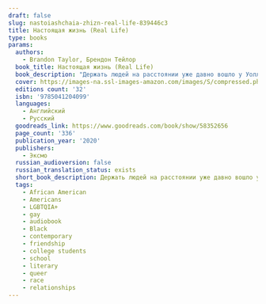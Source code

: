 ```yaml
---
draft: false
slug: nastoiashchaia-zhizn-real-life-839446c3
title: Настоящая жизнь (Real Life)
type: books
params:
  authors:
    - Brandon Taylor, Брендон Тейлор
  book_title: Настоящая жизнь (Real Life)
  book_description: "Держать людей на расстоянии уже давно вошло у Уолласа в привычку. Нет, он не социофоб. Просто так безопасней. Он — первый за несколько десятков лет черный студент на факультете биохимии в Университете Среднего Запада. А еще он гей. Максимально не вписывается в\n местное общество, однако приспосабливаться умеет. Но разве Уолласу действительно хочется такой жизни? За одни летние выходные вся его тщательно упорядоченная действительность начинает постепенно рушиться, как домино. И стычки с коллегами, напряжение в коллективе друзей вдруг раскроют неожиданные привязанности, неприязнь, стремления, боль, страхи и воспоминания.\n\n\"Роман Брендона Тейлора легко упрекнуть в конъектуре, ведь его главный герой – молодой темнокожий гей, переживший насилие в детстве, а теперь, студентом, испытывающий давление со стороны привилегированных представителей университетской среды. Но, пожалуйста, не торопитесь закатывать глаза, сочиняя колкости о «повестке». \n«Настоящая жизнь» – это блестящее в своей точности и тонкости исследование человеческого одиночества. Могут ли люди понять друг друга? Могут ли унять чужую боль? Могут ли вообще разобраться в своих чувствах? Брендон Тейлор ведет разговор именно на эти универсальные темы, и разговор этот мучительный, сбивчивый, но важный – как для \nавтора, так и для читателей\". Сергей Вересков Дебютный, частично автобиографичный, невероятный роман-становление Брендона Тейлора вошел в шорт-лист Букеровской премии 2020 года. В центре повествования темнокожий гей Уоллас, который получает ученую степень в Университете Среднего Запада. Он один из немногих студентов-афроамериканцев и постоянно сталкивается с тем, что, несмотря на отделанный дружелюбием фасад общества, нередко внутри людей бурлят неприязнь и непонимание. Всего за два летних дня, казалось бы, упорядоченная жизнь Уолласа перевернется с ног на голову, обнажив его неуверенность, страхи, сомнения, стремления и желания.\n\nA novel of startling intimacy, violence, and mercy among friends in a Midwestern university town, from an electric new voice. Almost everything about Wallace is at odds with the Midwestern university town where he is working uneasily toward a biochem degree. An introverted young man from Alabama, black and queer, he has left behind his family without escaping the long shadows of his childhood. For reasons of self-preservation, Wallace has enforced a wary distance even within his own circle of friends—some dating each other, some dating women, some feigning straightness. But over the course of a late-summer weekend, a series of confrontations with colleagues, and an unexpected encounter with an ostensibly straight, white classmate, conspire to fracture his defenses while exposing long-hidden currents of hostility and desire within their community. Real Life is a novel of profound and lacerating power, a story that asks if it’s ever really possible to overcome our private wounds, and at what cost."
  cover: https://images-na.ssl-images-amazon.com/images/S/compressed.photo.goodreads.com/books/1623839538i/58352656.jpg
  editions count: '32'
  isbn: '9785041204099'
  languages:
    - Английский
    - Русский
  goodreads_link: https://www.goodreads.com/book/show/58352656
  page_count: '336'
  publication_year: '2020'
  publishers:
    - Эксмо
  russian_audioversion: false
  russian_translation_status: exists
  short_book_description: Держать людей на расстоянии уже давно вошло у Уолласа в привычку. Нет, он не социофоб. Просто так безопасней. Он — первый за несколько десятков лет черный студент на факультете биохимии в Университете Среднего Запада...
  tags:
    - African American
    - Americans
    - LGBTQIA+
    - gay
    - audiobook
    - Black
    - contemporary
    - friendship
    - college students
    - school
    - literary
    - queer
    - race
    - relationships
---
```


